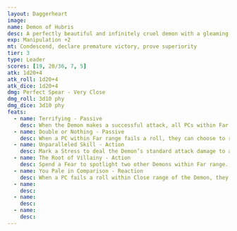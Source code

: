```yaml
---
layout: Daggerheart
image:
name: Demon of Hubris
desc: A perfectly beautiful and infinitely cruel demon with a gleaming spear and elegant robes.
exp: Manipulation +2
mt: Condescend, declare premature victory, prove superiority
tier: 3
type: Leader
scores: [19, 20/36, 7, 5]
atk: 1d20+4
atk_roll: 1d20+4
atk_dice: 1d20+4
dmg: Perfect Spear - Very Close
dmg_roll: 3d10 phy
dmg_dice: 3d10 phy
feats:
  - name: Terrifying - Passive
    desc: When the Demon makes a successful attack, all PCs within Far range must lose a Hope and you gain a Fear.
  - name: Double or Nothing - Passive
    desc: When a PC within Far range fails a roll, they can choose to reroll their Fear Die and take the new result. If they still fail, they mark 2 Stress and the Demon clears a Stress.
  - name: Unparalleled Skill - Action
    desc: Mark a Stress to deal the Demon’s standard attack damage to a target within Close range.
  - name: The Root of Villainy - Action
    desc: Spend a Fear to spotlight two other Demons within Far range.
  - name: You Pale in Comparison - Reaction
    desc: When a PC fails a roll within Close range of the Demon, they must mark a Stress.
  - name: 
    desc: 
  - name: 
    desc: 
  - name: 
    desc: 
---
```

